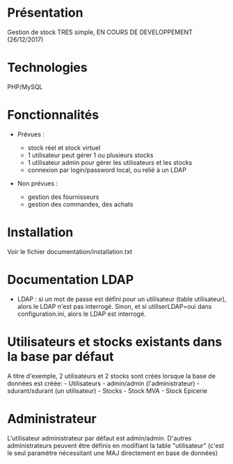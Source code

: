# Présentation
Gestion de stock TRES simple, EN COURS DE DEVELOPPEMENT (26/12/2017)

# Technologies
PHP/MySQL

# Fonctionnalités
* Prévues :
  * stock réel et stock virtuel
  * 1 utilisateur peut gérer 1 ou plusieurs stocks
  * 1 utilisateur admin pour gérer les utilisateurs et les stocks
  * connexion par login/password local, ou relié à un LDAP
	
* Non prévues :
  * gestion des fournisseurs
  * gestion des commandes, des achats
	
# Installation
Voir le fichier documentation/installation.txt

# Documentation LDAP
* LDAP : si un mot de passe est défini pour un utilisateur (table utilisateur), alors le LDAP n'est pas interrogé. Sinon, et si utiliserLDAP=oui dans configuration.ini, alors le LDAP est interrogé.

# Utilisateurs et stocks existants dans la base par défaut
A titre d'exemple, 2 utilisateurs et 2 stocks sont créés lorsque la base de données est créée:
	- Utilisateurs
		- admin/admin (l'administrateur)
		- sdurant/sdurant (un utilisateur)
	- Stocks
		- Stock MVA
		- Stock Epicerie

# Administrateur
L'utilisateur administrateur par défaut est admin/admin.
D'autres administrateurs peuvent être définis en modifiant la table "utilisateur" (c'est le seul paramètre nécessitant une MAJ directement en base de données)
